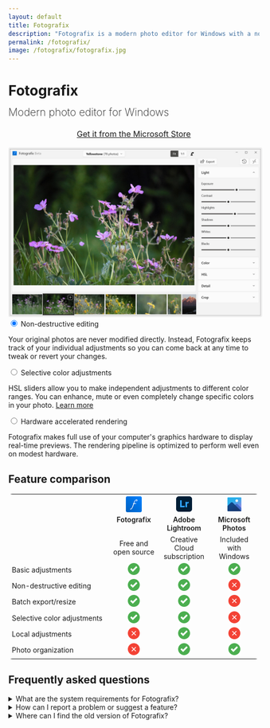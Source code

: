 ```yaml
---
layout: default
title: Fotografix
description: "Fotografix is a modern photo editor for Windows with a non-destructive workflow, selective color adjustments and hardware accelerated rendering."
permalink: /fotografix/
image: /fotografix/fotografix.jpg
---
```


<style>
main {
    font-size: 16px;
    font-family: var(--system-font);
}

main h1 {
    font-size: 48px;
    text-align: center;
}

main h2 {
    font-size: 24px;
    text-align: center;
    margin-top: 1em;
}

h2.tagline {
    font-weight: 200;
    margin-top: -0.25em;
}

.hero {
    text-align: center;
    margin-top: 1.5em;
}

.hero a.button {
    font-size: 16px;
}

.hero img {
    border: 3px solid #eee;
    border-radius: 4px;
}

#comparison {
    border-radius: 8px;
    overflow: hidden;
    border: none;
}

#comparison th, #comparison td {
    text-align: center;
    border: none;
}

#comparison th {
    vertical-align: top;
    font-weight: 600;
}

#comparison th img {
    margin-bottom: 0.25em;
}

#comparison td:nth-child(1) {
    text-align: left;
}
</style>

<h1>Fotografix</h1>
<h2 class="tagline">Modern photo editor for Windows</h2>

<div class="hero">
    <a href="https://www.microsoft.com/store/apps/9NBZQK3WVN38?cid=website" class="button">Get it from the Microsoft Store</a>
    <br><br>
    <img src="fotografix.jpg">
</div>

<div class="tabs-container">
<div class="tabs-block">
<div class="tabs">
    <input type="radio" name="tabs" id="tab1" checked="checked" />
    <label for="tab1">Non-destructive editing</label>
    <div class="tab">
        <p>Your original photos are never modified directly. Instead, Fotografix keeps track of your individual adjustments so you can come back at any time to tweak or revert your changes.</p>
    </div>
    <input type="radio" name="tabs" id="tab2" />
    <label for="tab2">Selective color adjustments</label>
    <div class="tab">
        <p>HSL sliders allow you to make independent adjustments to different color ranges. You can enhance, mute or even completely change specific colors in your photo. <a href="{% link _posts/2022-07-10-how-to-make-selective-color-adjustments-in-fotografix.md %}">Learn more</a></p>
    </div>
    <input type="radio" name="tabs" id="tab3" />
    <label for="tab3">Hardware accelerated rendering</label>
    <div class="tab">
        <p>Fotografix makes full use of your computer's graphics hardware to display real-time previews. The rendering pipeline is optimized to perform well even on modest hardware.</p>
    </div>
</div>
</div>
</div>

<h2>Feature comparison</h2>
<table id="comparison">
    <tr>
        <th></th>
        <th width="20%"><img src="fotografix-icon.png" width="32"><br>Fotografix</th>
        <th width="20%"><img src="lightroom-icon.png" width="32"><br>Adobe Lightroom</th>
        <th width="20%"><img src="microsoft-photos-icon.png" width="32"><br>Microsoft Photos</th>
    </tr>
    <tr>
        <td></td>
        <td>Free and open source</td>
        <td>Creative Cloud subscription</td>
        <td>Included with Windows</td>
    </tr>
    <tr>
        <td>Basic adjustments</td>
        <td><img src="comparison-yes.png"></td>
        <td><img src="comparison-yes.png"></td>
        <td><img src="comparison-yes.png"></td>
    </tr>
    <tr>
        <td>Non-destructive editing</td>
        <td><img src="comparison-yes.png"></td>
        <td><img src="comparison-yes.png"></td>
        <td><img src="comparison-no.png"></td>
    </tr>
    <tr>
        <td>Batch export/resize</td>
        <td><img src="comparison-yes.png"></td>
        <td><img src="comparison-yes.png"></td>
        <td><img src="comparison-no.png"></td>
    </tr>
    <tr>
        <td>Selective color adjustments</td>
        <td><img src="comparison-yes.png"></td>
        <td><img src="comparison-yes.png"></td>
        <td><img src="comparison-no.png"></td>
    </tr>
    <tr>
        <td>Local adjustments</td>
        <td><img src="comparison-no.png"></td>
        <td><img src="comparison-yes.png"></td>
        <td><img src="comparison-no.png"></td>
    </tr>
    <tr>
        <td>Photo organization</td>
        <td><img src="comparison-no.png"></td>
        <td><img src="comparison-yes.png"></td>
        <td><img src="comparison-yes.png"></td>
    </tr>
</table>

<h2>Frequently asked questions</h2>

<div id="faq">

<details>
    <summary>What are the system requirements for Fotografix?</summary>
    <p>Fotografix requires a device running Windows 10 or 11. While Fotografix should run just fine on any modern hardware, a dedicated graphics card can help improve editing performance.</p>
</details>

<details>
    <summary>How can I report a problem or suggest a feature?</summary>
    <p>Issues are tracked on <a href="https://github.com/lmadhavan/fotografix/issues?q=is%3Aissue+is%3Aopen+sort%3Aupdated-desc">GitHub</a>. Please check to see if your problem or feature request already has an open issue before creating a new one.</p>
</details>

<details>
    <summary>Where can I find the old version of Fotografix?</summary>
    <p>Version 1.5 was the final release of the old Fotografix that offered general-purpose image editing features. If you are still interested in this version, it is available on the <a href="https://github.com/lmadhavan/fotografix/releases/tag/v1.5">GitHub releases page</a>.</p>
</details>

</div>
